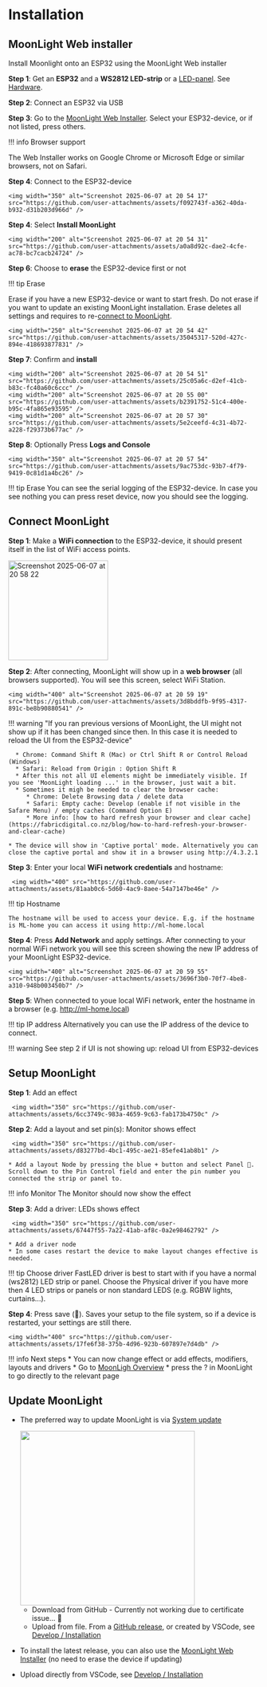 # Installation

## MoonLight Web installer

Install Moonlight onto an ESP32 using the MoonLight Web installer

**Step 1**: Get an **ESP32** and a **WS2812 LED-strip** or a [LED-panel](https://s.click.aliexpress.com/e/_EGx8Hhu). See [Hardware](https://moonmodules.org/MoonLight/gettingstarted/hardware/).

**Step 2**: Connect an ESP32 via USB

**Step 3**: Go to the [MoonLight Web Installer](https://raw.githack.com/MoonModules/MoonLight/refs/heads/main/firmware/installer/index.html). Select your ESP32-device, or if not listed, press others.

!!! info Browser support

   The Web Installer works on Google Chrome or Microsoft Edge or similar browsers, not on Safari.

**Step 4**: Connect to the ESP32-device

    <img width="350" alt="Screenshot 2025-06-07 at 20 54 17" src="https://github.com/user-attachments/assets/f092743f-a362-40da-b932-d31b203d966d" />

**Step 4**: Select **Install MoonLight**

    <img width="200" alt="Screenshot 2025-06-07 at 20 54 31" src="https://github.com/user-attachments/assets/a0a8d92c-dae2-4cfe-ac78-bc7cacb24724" />

**Step 6**: Choose to **erase** the ESP32-device first or not

!!! tip Erase

   Erase if you have a new ESP32-device or want to start fresh. Do not erase if you want to update an existing MoonLight installation. Erase deletes all settings and requires to re-[connect to MoonLight](/#connect-moonlight).

    <img width="250" alt="Screenshot 2025-06-07 at 20 54 42" src="https://github.com/user-attachments/assets/35045317-520d-427c-894e-418693877831" />

**Step 7**: Confirm and **install**
  
    <img width="200" alt="Screenshot 2025-06-07 at 20 54 51" src="https://github.com/user-attachments/assets/25c05a6c-d2ef-41cb-b83c-fc40a60c6ccc" />
    <img width="200" alt="Screenshot 2025-06-07 at 20 55 00" src="https://github.com/user-attachments/assets/b2391752-51c4-400e-b95c-4fa865e93595" />
    <img width="200" alt="Screenshot 2025-06-07 at 20 57 30" src="https://github.com/user-attachments/assets/5e2ceefd-4c31-4b72-a228-f29373b677ac" />

**Step 8**: Optionally Press **Logs and Console**

    <img width="350" alt="Screenshot 2025-06-07 at 20 57 54" src="https://github.com/user-attachments/assets/9ac753dc-93b7-4f79-9419-0c81d1a4bc26" />

!!! tip Erase
    You can see the serial logging of the ESP32-device. In case you see nothing you can press reset device, now you should see the logging.

## Connect MoonLight

**Step 1**: Make a **WiFi connection** to the ESP32-device, it should present itself in the list of WiFi access points.
  
   <img width="200" alt="Screenshot 2025-06-07 at 20 58 22" src="https://github.com/user-attachments/assets/08894be5-e4ed-4ed8-b2ae-86a6ce5c9ef6" />

**Step 2**: After connecting, MoonLight will show up in a **web browser** (all browsers supported). You will see this screen, select WiFi Station.
  
    <img width="400" alt="Screenshot 2025-06-07 at 20 59 19" src="https://github.com/user-attachments/assets/3d8bddfb-9f95-4317-891c-be8b90880541" />

!!! warning "If you ran previous versions of MoonLight, the UI might not show up if it has been changed since then. In this case it is needed to reload the UI from the ESP32-device"

      * Chrome: Command Shift R (Mac) or Ctrl Shift R or Control Reload (Windows)
      * Safari: Reload from Origin : Option Shift R
      * After this not all UI elements might be immediately visible. If you see 'MoonLight loading ...' in the browser, just wait a bit. 
      * Sometimes it migh be needed to clear the browser cache:
         * Chrome: Delete Browsing data / delete data
         * Safari: Empty cache: Develop (enable if not visible in the Safare Menu) / empty caches (Command Option E)
         * More info: [how to hard refresh your browser and clear cache](https://fabricdigital.co.nz/blog/how-to-hard-refresh-your-browser-and-clear-cache)

    * The device will show in 'Captive portal' mode. Alternatively you can close the captive portal and show it in a browser using http://4.3.2.1

**Step 3**: Enter your local **WiFi network credentials** and hostname:

	 <img width="400" src="https://github.com/user-attachments/assets/81aab0c6-5d60-4ac9-8aee-54a7147be46e" />

!!! tip Hostname

    The hostname will be used to access your device. E.g. if the hostname is ML-home you can access it using http://ml-home.local

**Step 4**: Press **Add Network** and apply settings. After connecting to your normal WiFi network you will see this screen showing the new IP address of your MoonLight ESP32-device. 

    <img width="400" alt="Screenshot 2025-06-07 at 20 59 55" src="https://github.com/user-attachments/assets/3696f3b0-70f7-4be8-a310-948b003450b7" />

**Step 5**: When connected to youe local WiFi network, enter the hostname in a browser (e.g. http://ml-home.local)

!!! tip IP address
    Alternatively you can use the IP address of the device to connect. 

!!! warning
    See step 2 if UI is not showing up: reload UI from ESP32-devices

## Setup MoonLight

**Step 1**: Add an effect

	 <img width="350" src="https://github.com/user-attachments/assets/6cc3749c-983a-4659-9c63-fab173b4750c" />

**Step 2**: Add a layout and set pin(s): Monitor shows effect

	 <img width="350" src="https://github.com/user-attachments/assets/d83277bd-4bc1-495c-ae21-85efe41ab8b1" />

    * Add a layout Node by pressing the blue + button and select Panel 🚥. Scroll down to the Pin Control field and enter the pin number you connected the strip or panel to. 

!!! info Monitor
    The Monitor should now show the effect

**Step 3**: Add a driver: LEDs shows effect

	 <img width="350" src="https://github.com/user-attachments/assets/67447f55-7a22-41ab-af8c-0a2e98462792" />

    * Add a driver node
    * In some cases restart the device to make layout changes effective is needed.
    
!!! tip Choose driver
    FastLED driver is best to start with if you have a normal (ws2812) LED strip or panel. Choose the Physical driver if you have more then 4 LED strips or panels or non standard LEDS (e.g. RGBW lights, curtains...).
  
**Step 4**: Press save (💾). Saves your setup to the file system, so if a device is restarted, your settings are still there.

    <img width="400" src="https://github.com/user-attachments/assets/17fe6f38-375b-4d96-923b-607897e7d4db" />

!!! info Next steps 
    * You can now change effect or add effects, modifiers, layouts and drivers
    * Go to [MoonLigh Overview](https://moonmodules.org/MoonLight/moonlight/overview/)
    * press the ? in MoonLight to go directly to the relevant page

## Update MoonLight

* The preferred way to update MoonLight is via [System update](https://moonmodules.org/MoonLight/system/update/)

   <img width="350" src="https://github.com/user-attachments/assets/9d6452fc-9bcd-4efa-8839-30b3fd015276" />

    * Download from GitHub - Currently not working due to certificate issue... 🚧
    * Upload from file. From a [GitHub release](https://github.com/MoonModules/MoonLight/releases), or created by VSCode, see [Develop / Installation](https://moonmodules.org/MoonLight/develop/installation/)
* To install the latest release, you can also use the [MoonLight Web Installer](https://raw.githack.com/MoonModules/MoonLight/refs/heads/main/firmware/installer/index.html) (no need to erase the device if updating)
* Upload directly from VSCode, see [Develop / Installation](https://moonmodules.org/MoonLight/develop/installation/)
